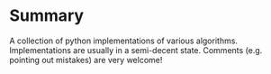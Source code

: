 Summary
=======
A collection of python implementations of various algorithms.
Implementations are usually in a semi-decent state.
Comments (e.g. pointing out mistakes) are very welcome!
